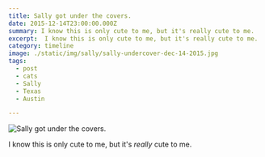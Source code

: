 ```yaml
---
title: Sally got under the covers.
date: 2015-12-14T23:00:00.000Z
summary: I know this is only cute to me, but it's really cute to me.
excerpt:  I know this is only cute to me, but it's really cute to me.
category: timeline
image: ./static/img/sally/sally-undercover-dec-14-2015.jpg
tags:
  - post 
  - cats
  - Sally
  - Texas
  - Austin

---
```


![Sally got under the covers.](/static/img/sally/sally-undercover-dec-14-2015.jpg "Sally got under the covers.")

I know this is only cute to me, but it's _really_ cute to me.